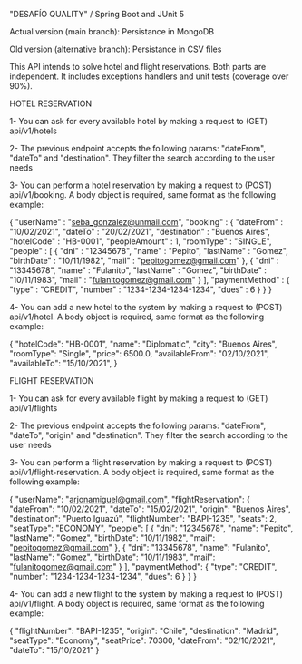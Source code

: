 "DESAFÍO QUALITY" / Spring Boot and JUnit 5

Actual version (main branch): Persistance in MongoDB

Old version (alternative branch): Persistance in CSV files

This API intends to solve hotel and flight reservations. Both parts are independent. It includes exceptions handlers and unit tests (coverage over 90%).

HOTEL RESERVATION

1- You can ask for every available hotel by making a request to (GET) api/v1/hotels

2- The previous endpoint accepts the following params: "dateFrom", "dateTo" and "destination". They filter the search according to the user needs

3- You can perform a hotel reservation by making a request to (POST) api/v1/booking. A body object is required, same format as the following example:

{
    "userName" : "seba_gonzalez@unmail.com",
    "booking" : {
        "dateFrom" : "10/02/2021",
        "dateTo" : "20/02/2021",
        "destination" : "Buenos Aires",
        "hotelCode" : "HB-0001",
        "peopleAmount" : 1,
        "roomType" : "SINGLE",
        "people" : [
            {
                "dni" : "12345678",
                "name" : "Pepito",
                "lastName" : "Gomez",
                "birthDate" : "10/11/1982",
                "mail" : "pepitogomez@gmail.com"
            },
             {
                "dni" : "13345678",
                "name" : "Fulanito",
                "lastName" : "Gomez",
                "birthDate" : "10/11/1983",
                "mail" : "fulanitogomez@gmail.com"
            }
        ],
        "paymentMethod" : {
            "type" : "CREDIT",
            "number" : "1234-1234-1234-1234",
            "dues" : 6
        }
    }
}

4- You can add a new hotel to the system by making a request to (POST) api/v1/hotel. A body object is required, same format as the following example:

{
        "hotelCode": "HB-0001",
        "name": "Diplomatic",
        "city": "Buenos Aires",
        "roomType": "Single",
        "price": 6500.0,
        "availableFrom": "02/10/2021",
        "availableTo": "15/10/2021",
}

FLIGHT RESERVATION

1- You can ask for every available flight by making a request to (GET) api/v1/flights

2- The previous endpoint accepts the following params: "dateFrom", "dateTo", "origin" and "destination". They filter the search according to the user needs

3- You can perform a flight reservation by making a request to (POST) api/v1/flight-reservation. A body object is required, same format as the following example:

{
    "userName": "arjonamiguel@gmail.com",
    "flightReservation": {
        "dateFrom": "10/02/2021",
        "dateTo": "15/02/2021",
        "origin": "Buenos Aires",
        "destination": "Puerto Iguazú",
        "flightNumber": "BAPI-1235",
        "seats": 2,
        "seatType": "ECONOMY",
        "people": [
            {
                "dni": "12345678",
                "name": "Pepito",
                "lastName": "Gomez",
                "birthDate": "10/11/1982",
                "mail": "pepitogomez@gmail.com"
            },
            {
                "dni": "13345678",
                "name": "Fulanito",
                "lastName": "Gomez",
                "birthDate": "10/11/1983",
                "mail": "fulanitogomez@gmail.com"
            }
        ],
        "paymentMethod": {
            "type": "CREDIT",
            "number": "1234-1234-1234-1234",
            "dues": 6
        }
    }
}

4- You can add a new flight to the system by making a request to (POST) api/v1/flight. A body object is required, same format as the following example:

{
    "flightNumber": "BAPI-1235",
    "origin": "Chile",
    "destination": "Madrid",
    "seatType": "Economy",
    "seatPrice": 70300,
    "dateFrom": "02/10/2021",
    "dateTo": "15/10/2021"
}
